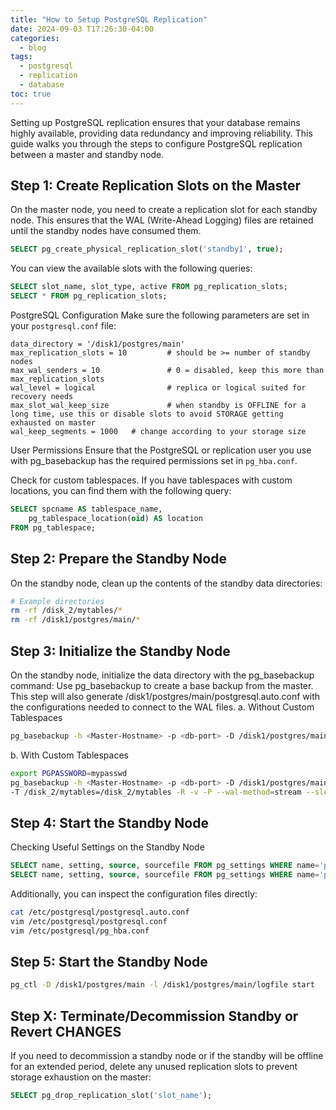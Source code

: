 ```yaml
---
title: "How to Setup PostgreSQL Replication"
date: 2024-09-03 T17:26:30-04:00
categories:
  - blog
tags:
  - postgresql
  - replication
  - database
toc: true
---
```


Setting up PostgreSQL replication ensures that your database remains highly available, providing data redundancy and improving reliability. This guide walks you through the steps to configure PostgreSQL replication between a master and standby node.

## Step 1: Create Replication Slots on the Master

On the master node, you need to create a replication slot for each standby node. This ensures that the WAL (Write-Ahead Logging) files are retained until the standby nodes have consumed them.

```sql
SELECT pg_create_physical_replication_slot('standby1', true);
```

You can view the available slots with the following queries:
```sql
SELECT slot_name, slot_type, active FROM pg_replication_slots;
SELECT * FROM pg_replication_slots;
```

PostgreSQL Configuration
Make sure the following parameters are set in your `postgresql.conf` file:

```
data_directory = '/disk1/postgres/main'
max_replication_slots = 10         # should be >= number of standby nodes
max_wal_senders = 10               # 0 = disabled, keep this more than max_replication_slots
wal_level = logical                # replica or logical suited for recovery needs
max_slot_wal_keep_size             # when standby is OFFLINE for a long time, use this or disable slots to avoid STORAGE getting exhausted on master
wal_keep_segments = 1000   # change according to your storage size
```

User Permissions
Ensure that the PostgreSQL or replication user you use with pg_basebackup has the required permissions set in `pg_hba.conf`.

Check for custom tablespaces.
If you have tablespaces with custom locations, you can find them with the following query:

```sql
SELECT spcname AS tablespace_name,
    pg_tablespace_location(oid) AS location
FROM pg_tablespace;
```

##  Step 2: Prepare the Standby Node
On the standby node, clean up the contents of the standby data directories:

```bash
# Example directories
rm -rf /disk_2/mytables/*
rm -rf /disk1/postgres/main/*
```

## Step 3: Initialize the Standby Node

On the standby node, initialize the data directory with the pg_basebackup command:
Use pg_basebackup to create a base backup from the master. This step will also generate /disk1/postgres/main/postgresql.auto.conf with the configurations needed to connect to the WAL files.
a. Without Custom Tablespaces
```bash
pg_basebackup -h <Master-Hostname> -p <db-port> -D /disk1/postgres/main -U postgres -R -v -P --wal-method=stream --slot <slot_name>
```

b. With Custom Tablespaces
```bash
export PGPASSWORD=mypasswd
pg_basebackup -h <Master-Hostname> -p <db-port> -D /disk1/postgres/main -U postgres \
-T /disk_2/mytables=/disk_2/mytables -R -v -P --wal-method=stream --slot <slot_name>
```

## Step 4: Start the Standby Node

Checking Useful Settings on the Standby Node
```sql
SELECT name, setting, source, sourcefile FROM pg_settings WHERE name='primary_conninfo';
SELECT name, setting, source, sourcefile FROM pg_settings WHERE name='primary_slot_name';
```

Additionally, you can inspect the configuration files directly:

```bash
cat /etc/postgresql/postgresql.auto.conf           
vim /etc/postgresql/postgresql.conf
vim /etc/postgresql/pg_hba.conf
```

## Step 5: Start the Standby Node

```bash
pg_ctl -D /disk1/postgres/main -l /disk1/postgres/main/logfile start
```

## Step X: Terminate/Decommission Standby or Revert CHANGES

If you need to decommission a standby node or if the standby will be offline for an extended period, delete any unused replication slots to prevent storage exhaustion on the master:
```sql
SELECT pg_drop_replication_slot('slot_name');
````  
